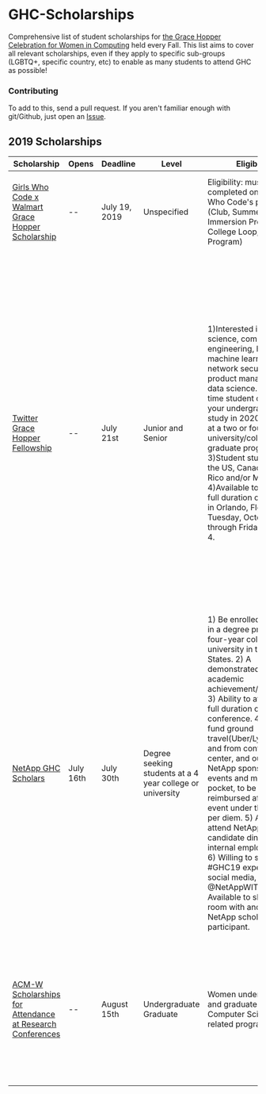 # GHC-Scholarships

Comprehensive list of student scholarships for [the Grace Hopper Celebration for
Women in Computing](http://ghc.anitaborg.org/) held every Fall. This list aims
to cover all relevant scholarships, even if they apply to specific sub-groups
(LGBTQ+, specific country, etc) to enable as many students to attend GHC as
possible!

### Contributing

To add to this, send a pull request. If you aren't familiar enough with git/Github, just open an
[Issue](https://github.com/Ladies-Storm-Hackathons/GHC-Scholarships/issues).

## 2019 Scholarships

| Scholarship | Opens | Deadline | Level | Eligibility | Includes |
| --- | --- | --- | --- | --- | --- |
| [Girls Who Code x Walmart Grace Hopper Scholarship](https://www.surveygizmo.com/s3/5053276/Grace-Hopper-Scholarship-GWC-X-Walmart-2019) | -- | July 19, 2019 | Unspecified | Eligibility: must have completed one of Girls Who Code's programs (Club, Summer Immersion Program, College Loop, Campus Program) | Conference ticket, hotel room, flight, and a stipend to cover transportation, luggage, and meals. |
| [Twitter Grace Hopper Fellowship](https://2019gracehopperfellowship.splashthat.com/?fbclid=IwAR2bCrSNgmPfE2JQLA0nGntnBq7hdbnrXvx_XQrLZtDWl8NSttmBY4v6WLs) | -- | July 21st | Junior and Senior | 1)Interested in computer science, computer engineering, hardware, machine learning, network security, product management or data science. 2)Full-time student completing your undergraduate study in 2020 or 2021 at a two or four year university/college or graduate program. 3)Student studying in the US, Canada, Puerto Rico and/or Mexico. 4)Available to attend the full duration of #GHC19 in Orlando, Florida from Tuesday, October 1 through Friday, October 4. | Accelerated interviews for 2020 full-time and internship opportunities. For students who receive and accept an offer, Twitter will provide: Student registration to #GHC19, roundtrip travel, lodging and meal stipend for the 4-day trip. Pre-conference experience with senior leaders at an invite-only surprise event. Exclusive access to Twitter events throughout the week with Twitter engineers, @TwitterWomen (our Women Employee Resource Group), and leadership throughout the week. |
| [NetApp GHC Scholars](https://forms.office.com/Pages/ResponsePage.aspx?id=oBEJS5uSFUeUS8A3RRZbOnusOrNMtJ5IpQALbxY6n6ZUQVcwWlRKVlNDUE5YNU1YSDVUNDNLN0EzRS4u&linkId=100000007112384) | July 16th | July 30th | Degree seeking students at a 4 year college or university | 1) Be enrolled full time in a degree program at a four-year college or university in the United States. 2) A demonstrated record of academic achievement/excellence. 3) Ability to attend the full duration of the conference. 4) Ability to fund ground travel(Uber/Lyft/taxi) to and from conference center, and outside of NetApp sponsored events and meals out of pocket, to be reimbursed after the event under the required per diem. 5) Ability to attend NetApp candidate dinner and internal employee event. 6) Willing to share #GHC19 experience on social media, tagging @NetAppWIT. 7)	Available to share a room with another NetApp scholar program participant. | Ticket, room, $150 for ground transportation, $90 for food per diem, NetApp candidate dinner, internal employee event.|
| [ACM-W Scholarships for Attendance at Research Conferences](https://women.acm.org/scholarships/) | -- | August 15th | Undergraduate<br>Graduate | Women undergraduate and graduate students in Computer Science and related programs. | The ACM-W scholarships are divided between scholarships of up to $600 for intra-continental conference travel, and scholarships of up to $1200 for intercontinental conference travel. |
